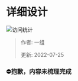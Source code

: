 # 详细设计

![访问统计](https://visitor-badge.glitch.me/badge?page_id=senlypan.cloudgaming.03-detailed-design&left_color=blue&right_color=red)

> 作者: 一组
>
> 更新: 2022-07-25

### ⛔抱歉，内容未梳理完成




